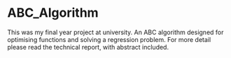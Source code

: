 # ABC_Algorithm
This was my final year project at university. An ABC algorithm designed for optimising functions and solving a regression problem. For more detail please read the technical report, with abstract included.

